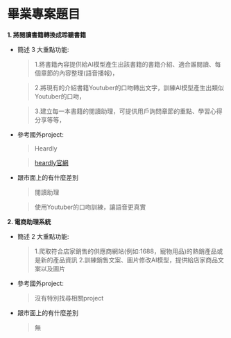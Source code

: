 # 畢業專案題目
**1.  將閱讀書籍轉換成聆聽書籍**
*   簡述 3 大重點功能:
    >1.將書籍內容提供給AI模型產生出該書籍的書籍介紹、適合誰閱讀、每個章節的內容整理(語音播報)，

    >2.將現有的介紹書籍Youtuber的口吻轉出文字，訓練AI模型產生出類似Youtuber的口吻，

    >3.建立每一本書籍的閱讀助理，可提供用戶詢問章節的重點、學習心得分享等等，
*   參考國外project:
    >Heardly

    >[heardly官網](https://www.heard.ly/)
*   跟市面上的有什麼差別
    >閱讀助理

    >使用Youtuber的口吻訓練，讓語音更真實


**2.  電商助理系統**
*   簡述 2 大重點功能:
    >1.爬取符合店家銷售的供應商網站(例如:1688，寵物用品)的熱銷產品或是新的產品資訊
    >2.訓練銷售文案、圖片修改AI模型，提供給店家商品文案以及圖片
*   參考國外project:
    >沒有特別找尋相關project
*   跟市面上的有什麼差別
    >無
